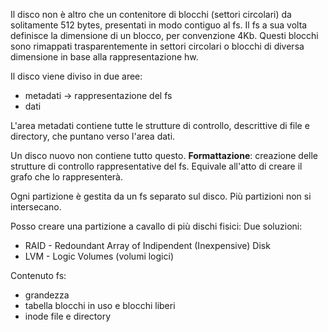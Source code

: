 Il disco non è altro che un contenitore di blocchi (settori circolari) da solitamente 512 bytes, presentati in modo contiguo al fs.
Il fs a sua volta definisce la dimensione di un blocco, per convenzione 4Kb. Questi blocchi sono rimappati trasparentemente in settori circolari o blocchi di diversa dimensione in base alla rappresentazione hw.

Il disco viene diviso in due aree:
- metadati -> rappresentazione del fs
- dati

L'area metadati contiene tutte le strutture di controllo, descrittive di file e directory, che puntano verso l'area dati.

Un disco nuovo non contiene tutto questo.
**Formattazione**: creazione delle strutture di controllo rappresentative del fs. Equivale all'atto di creare il grafo che lo rappresenterà.

Ogni partizione è gestita da un fs separato sul disco. Più partizioni non si intersecano.

Posso creare una partizione a cavallo di più dischi fisici:
Due soluzioni:
- RAID - Redoundant Array of Indipendent (Inexpensive) Disk
- LVM - Logic Volumes (volumi logici)

Contenuto fs:
- grandezza
- tabella blocchi in uso e blocchi liberi
- inode file e directory


